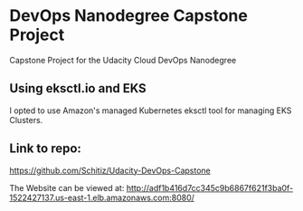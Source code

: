 # DevOps Nanodegree Capstone Project
Capstone Project for the Udacity Cloud DevOps Nanodegree

## Using eksctl.io and EKS
I opted to use Amazon's managed Kubernetes eksctl tool for managing EKS Clusters. 

## Link to repo:
https://github.com/Schitiz/Udacity-DevOps-Capstone

The Website can be viewed at: http://adf1b416d7cc345c9b6867f621f3ba0f-1522427137.us-east-1.elb.amazonaws.com:8080/